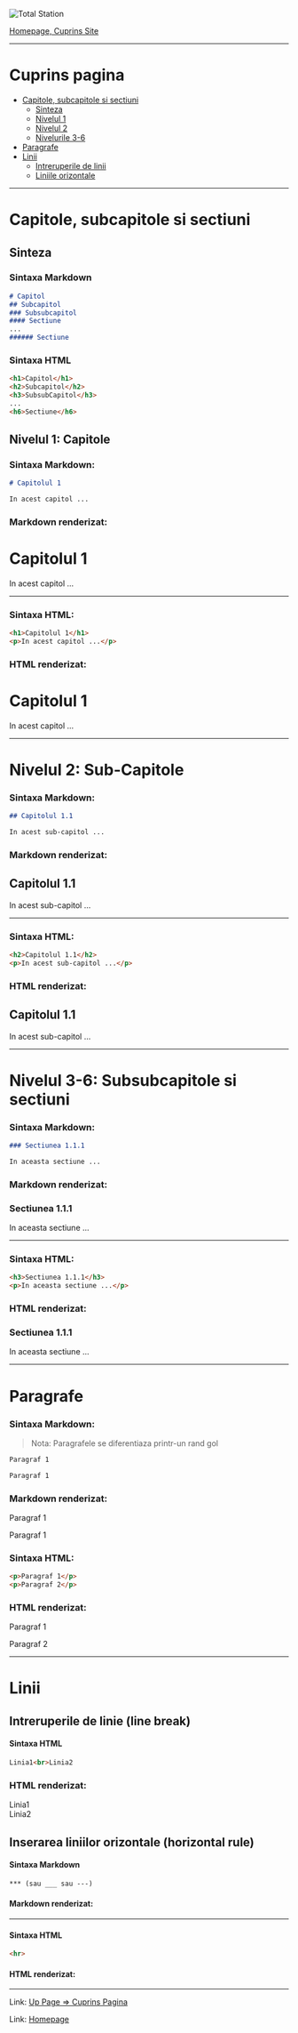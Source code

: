 <script id="MathJax-script" async src="https://cdn.jsdelivr.net/npm/mathjax@3/es5/tex-mml-chtml.js"></script>


![Total Station](https://metricop.com/cdn/shop/articles/trimble-total-station.jpg?v=1677673954&width=1100)

[Homepage, Cuprins Site](index.md)

***

# Cuprins pagina

- [Capitole, subcapitole si sectiuni](#capitole-subcapitole-si-sectiuni)
    - [Sinteza](#sinteza)
    - [Nivelul 1](#nivelul-1-capitole)
    - [Nivelul 2](#nivelul-2-sub-capitole)
    - [Nivelurile 3-6](#nivelul-3-6-subsubcapitole-si-sectiuni)
- [Paragrafe](#paragrafe)
- [Linii](#linii)
    - [Intreruperile de linii](#intreruperile-de-linie-line-break)
    - [Liniile orizontale](#inserarea-liniilor-orizontale-horizontal-rule)

***

# Capitole, subcapitole si sectiuni

## Sinteza

### Sintaxa Markdown

```markdown
# Capitol
## Subcapitol
### Subsubcapitol
#### Sectiune
...
###### Sectiune
```

### Sintaxa HTML

```html
<h1>Capitol</h1>
<h2>Subcapitol</h2>
<h3>SubsubCapitol</h3>
...
<h6>Sectiune</h6>
```

## Nivelul 1: Capitole

### Sintaxa Markdown:

```markdown
# Capitolul 1

In acest capitol ...
```

### Markdown renderizat:

# Capitolul 1

In acest capitol ...

***

### Sintaxa HTML:

```html
<h1>Capitolul 1</h1>
<p>In acest capitol ...</p>
```

### HTML renderizat:

<h1>Capitolul 1</h1>

<p>In acest capitol ...</p>

***

# Nivelul 2: Sub-Capitole

### Sintaxa Markdown:

```markdown
## Capitolul 1.1

In acest sub-capitol ...
```

### Markdown renderizat:

## Capitolul 1.1

In acest sub-capitol ...

***

### Sintaxa HTML:

```html
<h2>Capitolul 1.1</h2>
<p>In acest sub-capitol ...</p>
```

### HTML renderizat:

<h2>Capitolul 1.1</h2>

<p>In acest sub-capitol ...</p>

***

# Nivelul 3-6: Subsubcapitole si sectiuni

### Sintaxa Markdown:

```markdown
### Sectiunea 1.1.1

In aceasta sectiune ...
```

### Markdown renderizat:

### Sectiunea 1.1.1

In aceasta sectiune ...

***

### Sintaxa HTML:

```html
<h3>Sectiunea 1.1.1</h3>
<p>In aceasta sectiune ...</p>
```

### HTML renderizat:

<h3>Sectiunea 1.1.1</h3>

<p>In aceasta sectiune ...</p>

***

# Paragrafe

### Sintaxa Markdown:

> Nota: Paragrafele se diferentiaza printr-un rand gol

```markdown
Paragraf 1

Paragraf 1
```

### Markdown renderizat:

Paragraf 1

Paragraf 1

### Sintaxa HTML:

```html
<p>Paragraf 1</p>
<p>Paragraf 2</p>
```
### HTML renderizat:

<p>Paragraf 1</p>
<p>Paragraf 2</p>

***

# Linii

## Intreruperile de linie (line break)

#### Sintaxa HTML

```html
Linia1<br>Linia2
```
### HTML renderizat:

Linia1<br>Linia2

## Inserarea liniilor orizontale (horizontal rule)

#### Sintaxa Markdown

```markdown
*** (sau ___ sau ---)
```
#### Markdown renderizat:

***

#### Sintaxa HTML

```html
<hr>
```
#### HTML renderizat:

<hr>

<p> </p>

Link: [Up Page => Cuprins Pagina](#cuprins)

Link: [Homepage](index)